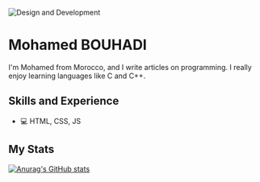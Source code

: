 ![Design and Development](https://github.com/bouhadi-m3d/bouhadi-m3d/blob/main/download%20(1).jpg)

# Mohamed BOUHADI
I'm Mohamed from Morocco, and I write articles on programming. I really enjoy learning languages like C and C++.

## Skills and Experience
* 💻 HTML, CSS, JS

## My Stats
[![Anurag's GitHub stats](https://github-readme-stats.vercel.app/api?username=bouhadi-m3d)](https://github.com/anuraghazra/github-readme-stats)
